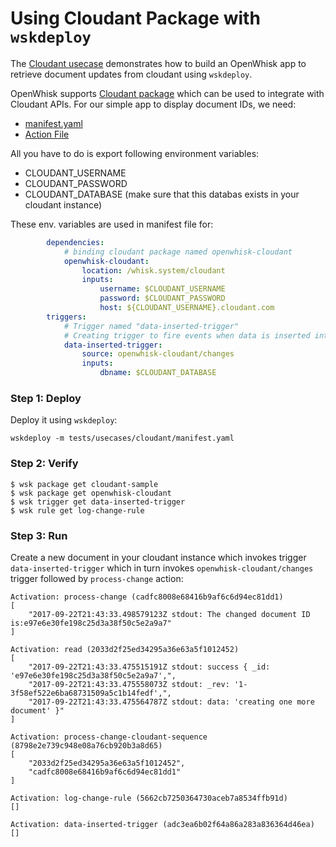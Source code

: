 <!--
#
# Licensed to the Apache Software Foundation (ASF) under one or more contributor
# license agreements.  See the NOTICE file distributed with this work for additional
# information regarding copyright ownership.  The ASF licenses this file to you
# under the Apache License, Version 2.0 (the # "License"); you may not use this
# file except in compliance with the License.  You may obtain a copy of the License
# at:
#
# http://www.apache.org/licenses/LICENSE-2.0
#
# Unless required by applicable law or agreed to in writing, software distributed
# under the License is distributed on an "AS IS" BASIS, WITHOUT WARRANTIES OR
# CONDITIONS OF ANY KIND, either express or implied.  See the License for the
# specific language governing permissions and limitations under the License.
#
-->

# Using Cloudant Package with `wskdeploy`

The [Cloudant usecase](https://github.com/apache/incubator-openwhisk-wskdeploy/tree/master/tests/src/integration/cloudant) demonstrates how to build an OpenWhisk app to retrieve document updates from cloudant using `wskdeploy`.

OpenWhisk supports [Cloudant package](https://github.com/apache/incubator-openwhisk-package-cloudant) which can be used to integrate with Cloudant APIs. For our simple app to display document IDs,  we need:

- [manifest.yaml](https://github.com/apache/incubator-openwhisk-wskdeploy/blob/master/tests/usecases/cloudant/manifest.yaml)
- [Action File](https://github.com/apache/incubator-openwhisk-wskdeploy/blob/master/tests/usecases/cloudant/src/process-change.js)

All you have to do is export following environment variables:

- CLOUDANT_USERNAME
- CLOUDANT_PASSWORD
- CLOUDANT_DATABASE (make sure that this databas exists in your cloudant instance)

These env. variables are used in manifest file for:

```yaml
        dependencies:
            # binding cloudant package named openwhisk-cloudant
            openwhisk-cloudant:
                location: /whisk.system/cloudant
                inputs:
                    username: $CLOUDANT_USERNAME
                    password: $CLOUDANT_PASSWORD
                    host: ${CLOUDANT_USERNAME}.cloudant.com
        triggers:
            # Trigger named "data-inserted-trigger"
            # Creating trigger to fire events when data is inserted into database
            data-inserted-trigger:
                source: openwhisk-cloudant/changes
                inputs:
                    dbname: $CLOUDANT_DATABASE
```

### Step 1: Deploy

Deploy it using `wskdeploy`:

```
wskdeploy -m tests/usecases/cloudant/manifest.yaml
```

### Step 2: Verify

```
$ wsk package get cloudant-sample
$ wsk package get openwhisk-cloudant
$ wsk trigger get data-inserted-trigger
$ wsk rule get log-change-rule
```
### Step 3: Run

Create a new document in your cloudant instance which invokes trigger `data-inserted-trigger`
which in turn invokes `openwhisk-cloudant/changes` trigger followed by `process-change` action:

```
Activation: process-change (cadfc8008e68416b9af6c6d94ec81dd1)
[
    "2017-09-22T21:43:33.498579123Z stdout: The changed document ID is:e97e6e30fe198c25d3a38f50c5e2a9a7"
]

Activation: read (2033d2f25ed34295a36e63a5f1012452)
[
    "2017-09-22T21:43:33.475515191Z stdout: success { _id: 'e97e6e30fe198c25d3a38f50c5e2a9a7',",
    "2017-09-22T21:43:33.475558073Z stdout: _rev: '1-3f58ef522e6ba68731509a5c1b14fedf',",
    "2017-09-22T21:43:33.475564787Z stdout: data: 'creating one more document' }"
]

Activation: process-change-cloudant-sequence (8798e2e739c948e08a76cb920b3a8d65)
[
    "2033d2f25ed34295a36e63a5f1012452",
    "cadfc8008e68416b9af6c6d94ec81dd1"
]

Activation: log-change-rule (5662cb7250364730aceb7a8534ffb91d)
[]

Activation: data-inserted-trigger (adc3ea6b02f64a86a283a836364d46ea)
[]
```
